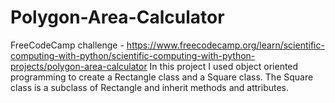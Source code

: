 # Polygon-Area-Calculator
FreeCodeCamp challenge - https://www.freecodecamp.org/learn/scientific-computing-with-python/scientific-computing-with-python-projects/polygon-area-calculator
In this project I used object oriented programming to create a Rectangle class and a Square class. The Square class is a subclass of Rectangle and inherit methods and attributes.
